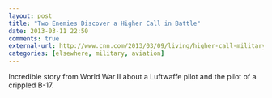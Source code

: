 ```yaml
---
layout: post  
title: "Two Enemies Discover a Higher Call in Battle"  
date: 2013-03-11 22:50  
comments: true  
external-url: http://www.cnn.com/2013/03/09/living/higher-call-military-chivalry/index.html  
categories: [elsewhere, military, aviation]  
---
```


Incredible story from World War II about a Luftwaffe pilot and the pilot of a crippled B-17.